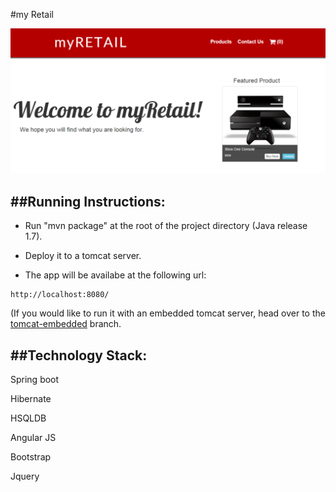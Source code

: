 #my Retail
 
 ![alt](https://github.com/ltalhouarne/myRetail/blob/master/myRetail.PNG)
 
##Running Instructions:
 --------------------
 
* Run "mvn package" at the root of the project directory (Java release 1.7).

* Deploy it to a tomcat server.

* The app will be availabe at the following url:

```
http://localhost:8080/
```

(If you would like to run it with an embedded tomcat server, head over to the [tomcat-embedded](https://github.com/ltalhouarne/myRetail/tree/tomcat-embedded) branch. 


##Technology Stack:
 ----------------
 
Spring boot

Hibernate

HSQLDB

Angular JS

Bootstrap

Jquery
